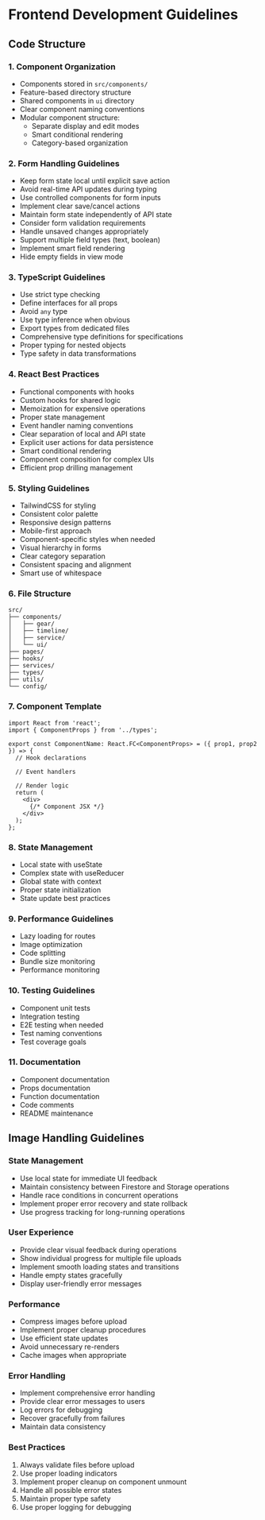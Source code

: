 # Frontend Development Guidelines

## Code Structure

### 1. Component Organization
- Components stored in `src/components/`
- Feature-based directory structure
- Shared components in `ui` directory
- Clear component naming conventions
- Modular component structure:
  - Separate display and edit modes
  - Smart conditional rendering
  - Category-based organization

### 2. Form Handling Guidelines
- Keep form state local until explicit save action
- Avoid real-time API updates during typing
- Use controlled components for form inputs
- Implement clear save/cancel actions
- Maintain form state independently of API state
- Consider form validation requirements
- Handle unsaved changes appropriately
- Support multiple field types (text, boolean)
- Implement smart field rendering
- Hide empty fields in view mode

### 3. TypeScript Guidelines
- Use strict type checking
- Define interfaces for all props
- Avoid `any` type
- Use type inference when obvious
- Export types from dedicated files
- Comprehensive type definitions for specifications
- Proper typing for nested objects
- Type safety in data transformations

### 4. React Best Practices
- Functional components with hooks
- Custom hooks for shared logic
- Memoization for expensive operations
- Proper state management
- Event handler naming conventions
- Clear separation of local and API state
- Explicit user actions for data persistence
- Smart conditional rendering
- Component composition for complex UIs
- Efficient prop drilling management

### 5. Styling Guidelines
- TailwindCSS for styling
- Consistent color palette
- Responsive design patterns
- Mobile-first approach
- Component-specific styles when needed
- Visual hierarchy in forms
- Clear category separation
- Consistent spacing and alignment
- Smart use of whitespace

### 6. File Structure
```
src/
├── components/
│   ├── gear/
│   ├── timeline/
│   ├── service/
│   └── ui/
├── pages/
├── hooks/
├── services/
├── types/
├── utils/
└── config/
```

### 7. Component Template
```tsx
import React from 'react';
import { ComponentProps } from '../types';

export const ComponentName: React.FC<ComponentProps> = ({ prop1, prop2 }) => {
  // Hook declarations
  
  // Event handlers
  
  // Render logic
  return (
    <div>
      {/* Component JSX */}
    </div>
  );
};
```

### 8. State Management
- Local state with useState
- Complex state with useReducer
- Global state with context
- Proper state initialization
- State update best practices

### 9. Performance Guidelines
- Lazy loading for routes
- Image optimization
- Code splitting
- Bundle size monitoring
- Performance monitoring

### 10. Testing Guidelines
- Component unit tests
- Integration testing
- E2E testing when needed
- Test naming conventions
- Test coverage goals

### 11. Documentation
- Component documentation
- Props documentation
- Function documentation
- Code comments
- README maintenance 

## Image Handling Guidelines

### State Management
- Use local state for immediate UI feedback
- Maintain consistency between Firestore and Storage operations
- Handle race conditions in concurrent operations
- Implement proper error recovery and state rollback
- Use progress tracking for long-running operations

### User Experience
- Provide clear visual feedback during operations
- Show individual progress for multiple file uploads
- Implement smooth loading states and transitions
- Handle empty states gracefully
- Display user-friendly error messages

### Performance
- Compress images before upload
- Implement proper cleanup procedures
- Use efficient state updates
- Avoid unnecessary re-renders
- Cache images when appropriate

### Error Handling
- Implement comprehensive error handling
- Provide clear error messages to users
- Log errors for debugging
- Recover gracefully from failures
- Maintain data consistency

### Best Practices
1. Always validate files before upload
2. Use proper loading indicators
3. Implement proper cleanup on component unmount
4. Handle all possible error states
5. Maintain proper type safety
6. Use proper logging for debugging 